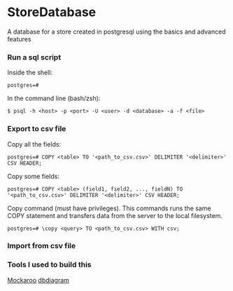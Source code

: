 # StoreDatabase
A database for a store created in postgresql using the basics and advanced features




### Run a sql script 

Inside the shell:

```
postgres=# 
```

In the command line (bash/zsh):

```
$ psql -h <host> -p <port> -U <user> -d <database> -a -f <file>
```

### Export to csv file

Copy all the fields:

```
postgres=# COPY <table> TO '<path_to_csv.csv>' DELIMITER '<delimiter>' CSV HEADER; 
```

Copy some fields:

```
postgres=# COPY <table> (field1, field2, ..., fieldN) TO '<path_to_csv.csv>' DELIMITER '<delimiter>' CSV HEADER;
```

Copy command (must have privileges). This commands runs the same COPY statement and transfers data from the server to the local filesystem.

```
postgres=# \copy <query> TO <path_to_csv.csv> WITH csv; 
```


### Import from csv file



### Tools I used to build this

[Mockaroo](https://mockaroo.com/)
[dbdiagram](https://dbdiagram.io/home)
